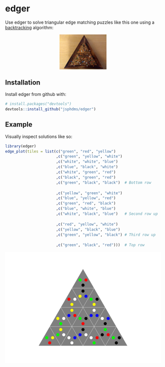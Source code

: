 
<!-- README.md is generated from README.Rmd. Please edit that file -->
edger
=====

Use edger to solve triangular edge matching puzzles like this one using a [backtracking](https://en.wikipedia.org/wiki/Backtracking) algorithm:

<img src="man/figures/IMG_20180624_214503455.jpg" width="30%" style="display: block; margin: auto;" />

Installation
------------

Install edger from github with:

``` r
# install.packages("devtools")
devtools::install_github("jsphdms/edger")
```

Example
-------

Visually inspect solutions like so:

``` r
library(edger)
edge_plot(tiles = list(c("green", "red", "yellow")
                       ,c("green", "yellow", "white")
                       ,c("white", "white", "blue")
                       ,c("blue", "black", "white")
                       ,c("white", "green", "red")
                       ,c("black", "green", "red")
                       ,c("green", "black", "black")  # Bottom row

                       ,c("yellow", "green", "white")
                       ,c("blue", "yellow", "red")
                       ,c("green", "red", "black")
                       ,c("blue", "white", "blue")
                       ,c("white", "black", "blue")   # Second row up

                       ,c("red", "yellow", "white")
                       ,c("yellow", "black", "blue")
                       ,c("green", "yellow", "black") # Third row up

                       ,c("green", "black", "red")))  # Top row
```

![](README-example-1.png)
